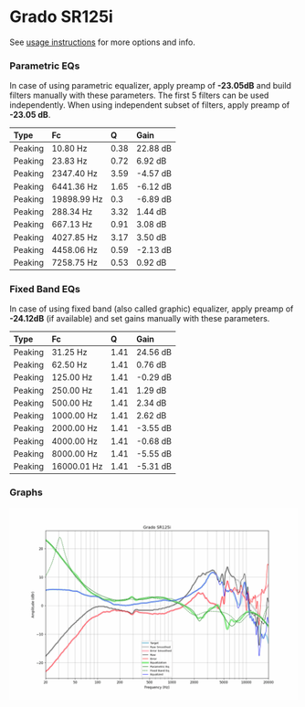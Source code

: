 # Grado SR125i
See [usage instructions](https://github.com/jaakkopasanen/AutoEq#usage) for more options and info.

### Parametric EQs
In case of using parametric equalizer, apply preamp of **-23.05dB** and build filters manually
with these parameters. The first 5 filters can be used independently.
When using independent subset of filters, apply preamp of **-23.05 dB**.

| Type    | Fc          |    Q | Gain     |
|:--------|:------------|:-----|:---------|
| Peaking | 10.80 Hz    | 0.38 | 22.88 dB |
| Peaking | 23.83 Hz    | 0.72 | 6.92 dB  |
| Peaking | 2347.40 Hz  | 3.59 | -4.57 dB |
| Peaking | 6441.36 Hz  | 1.65 | -6.12 dB |
| Peaking | 19898.99 Hz | 0.3  | -6.89 dB |
| Peaking | 288.34 Hz   | 3.32 | 1.44 dB  |
| Peaking | 667.13 Hz   | 0.91 | 3.08 dB  |
| Peaking | 4027.85 Hz  | 3.17 | 3.50 dB  |
| Peaking | 4458.06 Hz  | 0.59 | -2.13 dB |
| Peaking | 7258.75 Hz  | 0.53 | 0.92 dB  |

### Fixed Band EQs
In case of using fixed band (also called graphic) equalizer, apply preamp of **-24.12dB**
(if available) and set gains manually with these parameters.

| Type    | Fc          |    Q | Gain     |
|:--------|:------------|:-----|:---------|
| Peaking | 31.25 Hz    | 1.41 | 24.56 dB |
| Peaking | 62.50 Hz    | 1.41 | 0.76 dB  |
| Peaking | 125.00 Hz   | 1.41 | -0.29 dB |
| Peaking | 250.00 Hz   | 1.41 | 1.29 dB  |
| Peaking | 500.00 Hz   | 1.41 | 2.34 dB  |
| Peaking | 1000.00 Hz  | 1.41 | 2.62 dB  |
| Peaking | 2000.00 Hz  | 1.41 | -3.55 dB |
| Peaking | 4000.00 Hz  | 1.41 | -0.68 dB |
| Peaking | 8000.00 Hz  | 1.41 | -5.55 dB |
| Peaking | 16000.01 Hz | 1.41 | -5.31 dB |

### Graphs
![](./Grado%20SR125i.png)